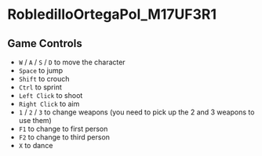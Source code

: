 # RobledilloOrtegaPol_M17UF3R1
## **Game Controls**
- `W` / `A` / `S` / `D` to move the character
- `Space` to jump
- `Shift` to crouch
- `Ctrl` to sprint
- `Left Click` to shoot
- `Right Click` to aim
- `1` / `2` / `3` to change weapons (you need to pick up the 2 and 3 weapons to use them)
- `F1` to change to first person
- `F2` to change to third person
- `X` to dance
